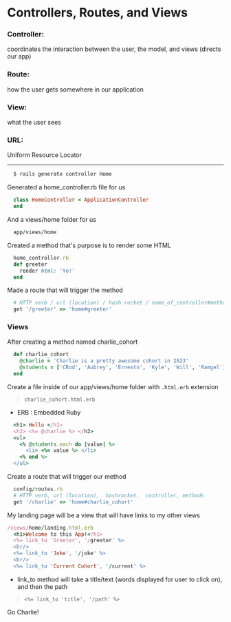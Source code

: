 # Controllers, Routes, and Views

### Controller:
 coordinates the interaction between the user, the model, and views (directs our app)

### Route:
 how the user gets somewhere in our application

### View:
 what the user sees

### URL:
 Uniform Resource Locator

 --------------------------------

```bash
  $ rails generate controller Home
```
Generated a home_controller.rb file for us
```ruby
  class HomeController < ApplicationController
  end
```
And a views/home folder for us
```ruby
  app/views/home
```

Created a method that's purpose is to render some HTML
```ruby
  home_controller.rb
  def greeter
    render html: 'Yo!'
  end
```

Made a route that will trigger the method
```ruby
  # HTTP verb / url (location) / hash rocket / name_of_controller#method
  get '/greeter' => 'home#greeter'
```
### Views
After creating a method named charlie_cohort
```ruby
  def charlie_cohort 
    @charlie = 'Charlie is a pretty awesome cohort in 2023'
    @students = ['CRod', 'Aubrey', 'Ernesto', 'Kyle', 'Will', 'Ramgel']
  end
```

Create a file inside of our app/views/home folder with `.html.erb` extension
> `charlie_cohort.html.erb`
- ERB : Embedded Ruby

```ruby
  <h1> Hello </h1>
  <h2> <%= @charlie %> </h2>
  <ul>
    <% @students.each do |value| %> 
      <li> <%= value %> </li>
    <% end %>
  </ul>
```

Create a route that will trigger our method
```ruby
  config/routes.rb
  # HTTP verb, url (location),  hashrocket,  controller, methods 
  get '/charlie' => 'home#charlie_cohort'
```

My landing page will be a view that will have links to my other views
```ruby
/views/home/landing.html.erb
  <h1>Welcome to this App!</h1>
  <%= link_to 'Greeter', '/greeter' %>
  <br/> 
  <%= link_to 'Joke', '/joke' %>
  <br/>
  <%= link_to 'Current Cohort', '/current' %>
```

- link_to method will take a title/text (words displayed for user to click on), and then the path
> ` <%= link_to 'title', '/path' %> `

Go Charlie!
